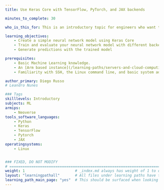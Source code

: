```yaml
---
title: Use Keras Core with TensorFlow, PyTorch, and JAX backends

minutes_to_complete: 30

who_is_this_for: This is an introductory topic for engineers who want to create a neural network model on Arm machines.

learning_objectives: 
    - Create a simple neural network model using Keras Core
    - Train and evaluate your neural network model with different backends
    - Generate predictions with the trained model

prerequisites:
    - Basic Machine Learning knowledge.
    - An [Arm based instance](/learning-paths/servers-and-cloud-computing/csp/) from a cloud service provider, an on-premises Arm server, or a Linux virtual machine on your Arm device. 
    - Familiarity with SSH, the Linux command line, and basic system administration tasks.

author_primary: Diego Russo
# Leandro Nunes

### Tags
skilllevels: Introductory
subjects: ML
armips:
    - Neoverse
tools_software_languages:
    - Python
    - Keras
    - TensorFlow
    - Pytorch
    - JAX
operatingsystems:
    - Linux


### FIXED, DO NOT MODIFY
# ================================================================================
weight: 1                       # _index.md always has weight of 1 to order correctly
layout: "learningpathall"       # All files under learning paths have this same wrapper
learning_path_main_page: "yes"  # This should be surfaced when looking for related content. Only set for _index.md of learning path content.
---
```

